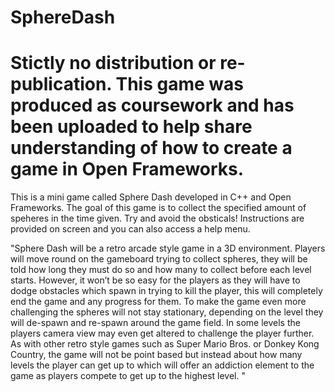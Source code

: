 # SphereDash

# Stictly no distribution or re-publication. This game was produced as coursework and has been uploaded to help share understanding of how to create a game in Open Frameworks.


This is a mini game called Sphere Dash developed in C++ and Open Frameworks. The goal of this game is to collect the specified amount of speheres in the time given. Try and avoid the obsticals! 
Instructions are provided on screen and you can also access a help menu. 

"Sphere Dash will be a retro arcade style game in a 3D environment. Players will move round on the gameboard trying to collect spheres, they will be told how long they must do so and how many to collect before each level starts. However, it won’t be so easy for the players as they will have to dodge obstacles which spawn in trying to kill the player, this will completely end the game and any progress for them. To make the game even more challenging the spheres will not stay stationary, depending on the level they will de-spawn and re-spawn around the game field. In some levels the players camera view may even get altered to challenge the player further. As with other retro style games such as Super Mario Bros. or Donkey Kong Country, the game will not be point based but instead about how many levels the player can get up to which will offer an addiction element to the game as players compete to get up to the highest level. " 
